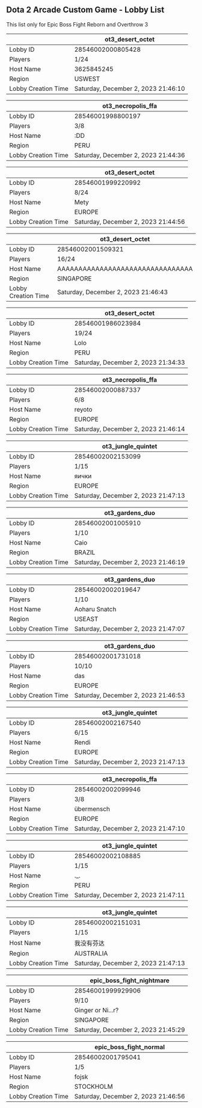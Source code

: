## Dota 2 Arcade Custom Game - Lobby List

This list only for Epic Boss Fight Reborn and Overthrow 3

|  | ot3_desert_octet |
| ------ | ------ |
| Lobby ID | 28546002000805428 |
| Players | 1/24 |
| Host Name | 3625845245 |
| Region | USWEST |
| Lobby Creation Time | Saturday, December 2, 2023 21:46:10 |


|  | ot3_necropolis_ffa |
| ------ | ------ |
| Lobby ID | 28546001998800197 |
| Players | 3/8 |
| Host Name | :DD |
| Region | PERU |
| Lobby Creation Time | Saturday, December 2, 2023 21:44:36 |


|  | ot3_desert_octet |
| ------ | ------ |
| Lobby ID | 28546001999220992 |
| Players | 8/24 |
| Host Name | Mety |
| Region | EUROPE |
| Lobby Creation Time | Saturday, December 2, 2023 21:44:56 |


|  | ot3_desert_octet |
| ------ | ------ |
| Lobby ID | 28546002001509321 |
| Players | 16/24 |
| Host Name | AAAAAAAAAAAAAAAAAAAAAAAAAAAAAAAA |
| Region | SINGAPORE |
| Lobby Creation Time | Saturday, December 2, 2023 21:46:43 |


|  | ot3_desert_octet |
| ------ | ------ |
| Lobby ID | 28546001986023984 |
| Players | 19/24 |
| Host Name | Lolo |
| Region | PERU |
| Lobby Creation Time | Saturday, December 2, 2023 21:34:33 |


|  | ot3_necropolis_ffa |
| ------ | ------ |
| Lobby ID | 28546002000887337 |
| Players | 6/8 |
| Host Name | reyoto |
| Region | EUROPE |
| Lobby Creation Time | Saturday, December 2, 2023 21:46:14 |


|  | ot3_jungle_quintet |
| ------ | ------ |
| Lobby ID | 28546002002153099 |
| Players | 1/15 |
| Host Name | яички |
| Region | EUROPE |
| Lobby Creation Time | Saturday, December 2, 2023 21:47:13 |


|  | ot3_gardens_duo |
| ------ | ------ |
| Lobby ID | 28546002001005910 |
| Players | 1/10 |
| Host Name | Caio |
| Region | BRAZIL |
| Lobby Creation Time | Saturday, December 2, 2023 21:46:19 |


|  | ot3_gardens_duo |
| ------ | ------ |
| Lobby ID | 28546002002019647 |
| Players | 1/10 |
| Host Name | Aoharu Snatch |
| Region | USEAST |
| Lobby Creation Time | Saturday, December 2, 2023 21:47:07 |


|  | ot3_gardens_duo |
| ------ | ------ |
| Lobby ID | 28546002001731018 |
| Players | 10/10 |
| Host Name | das |
| Region | EUROPE |
| Lobby Creation Time | Saturday, December 2, 2023 21:46:53 |


|  | ot3_jungle_quintet |
| ------ | ------ |
| Lobby ID | 28546002002167540 |
| Players | 6/15 |
| Host Name | Rendi |
| Region | EUROPE |
| Lobby Creation Time | Saturday, December 2, 2023 21:47:13 |


|  | ot3_necropolis_ffa |
| ------ | ------ |
| Lobby ID | 28546002002099946 |
| Players | 3/8 |
| Host Name | übermensch |
| Region | EUROPE |
| Lobby Creation Time | Saturday, December 2, 2023 21:47:10 |


|  | ot3_jungle_quintet |
| ------ | ------ |
| Lobby ID | 28546002002108885 |
| Players | 1/15 |
| Host Name | ._. |
| Region | PERU |
| Lobby Creation Time | Saturday, December 2, 2023 21:47:11 |


|  | ot3_jungle_quintet |
| ------ | ------ |
| Lobby ID | 28546002002151031 |
| Players | 1/15 |
| Host Name | 我没有芬达 |
| Region | AUSTRALIA |
| Lobby Creation Time | Saturday, December 2, 2023 21:47:13 |


|  | epic_boss_fight_nightmare |
| ------ | ------ |
| Lobby ID | 28546001999929906 |
| Players | 9/10 |
| Host Name | Ginger or Ni...r? |
| Region | SINGAPORE |
| Lobby Creation Time | Saturday, December 2, 2023 21:45:29 |


|  | epic_boss_fight_normal |
| ------ | ------ |
| Lobby ID | 28546002001795041 |
| Players | 1/5 |
| Host Name | fojsk |
| Region | STOCKHOLM |
| Lobby Creation Time | Saturday, December 2, 2023 21:46:56 |


